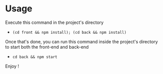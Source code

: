 # Usage

Execute this command in the project's directory

- `(cd front && npm install); (cd back && npm install)`

Once that's done, you can run this command inside the project's directory to start both the front-end and back-end

- `cd back && npm start`

Enjoy !
